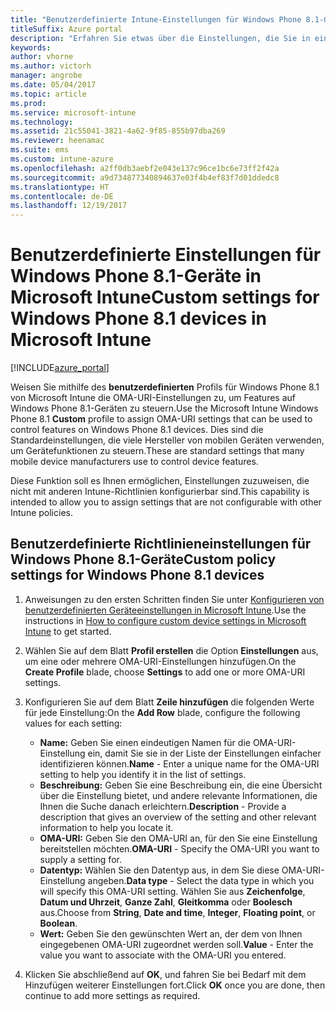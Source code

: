 ```yaml
---
title: "Benutzerdefinierte Intune-Einstellungen für Windows Phone 8.1-Geräte"
titleSuffix: Azure portal
description: "Erfahren Sie etwas über die Einstellungen, die Sie in einem benutzerdefinierten Windows Phone 8.1-Profil verwenden können.\""
keywords: 
author: vhorne
ms.author: victorh
manager: angrobe
ms.date: 05/04/2017
ms.topic: article
ms.prod: 
ms.service: microsoft-intune
ms.technology: 
ms.assetid: 21c55041-3821-4a62-9f85-855b97dba269
ms.reviewer: heenamac
ms.suite: ems
ms.custom: intune-azure
ms.openlocfilehash: a2ff0db3aebf2e043e137c96ce1bc6e73ff2f42a
ms.sourcegitcommit: a9d734877340894637e03f4b4ef83f7d01ddedc8
ms.translationtype: HT
ms.contentlocale: de-DE
ms.lasthandoff: 12/19/2017
---
```

# <a name="custom-settings-for-windows-phone-81-devices-in-microsoft-intune"></a><span data-ttu-id="5b459-103">Benutzerdefinierte Einstellungen für Windows Phone 8.1-Geräte in Microsoft Intune</span><span class="sxs-lookup"><span data-stu-id="5b459-103">Custom settings for Windows Phone 8.1 devices in Microsoft Intune</span></span>

[!INCLUDE[azure_portal](./includes/azure_portal.md)]

<span data-ttu-id="5b459-104">Weisen Sie mithilfe des **benutzerdefinierten** Profils für Windows Phone 8.1 von Microsoft Intune die OMA-URI-Einstellungen zu, um Features auf Windows Phone 8.1-Geräten zu steuern.</span><span class="sxs-lookup"><span data-stu-id="5b459-104">Use the Microsoft Intune Windows Phone 8.1 **Custom** profile to assign OMA-URI settings that can be used to control features on Windows Phone 8.1 devices.</span></span> <span data-ttu-id="5b459-105">Dies sind die Standardeinstellungen, die viele Hersteller von mobilen Geräten verwenden, um Gerätefunktionen zu steuern.</span><span class="sxs-lookup"><span data-stu-id="5b459-105">These are standard settings that many mobile device manufacturers use to control device features.</span></span>

<span data-ttu-id="5b459-106">Diese Funktion soll es Ihnen ermöglichen, Einstellungen zuzuweisen, die nicht mit anderen Intune-Richtlinien konfigurierbar sind.</span><span class="sxs-lookup"><span data-stu-id="5b459-106">This capability is intended to allow you to assign settings that are not configurable with other Intune policies.</span></span>

## <a name="custom-policy-settings-for-windows-phone-81-devices"></a><span data-ttu-id="5b459-107">Benutzerdefinierte Richtlinieneinstellungen für Windows Phone 8.1-Geräte</span><span class="sxs-lookup"><span data-stu-id="5b459-107">Custom policy settings for Windows Phone 8.1 devices</span></span>

1. <span data-ttu-id="5b459-108">Anweisungen zu den ersten Schritten finden Sie unter [Konfigurieren von benutzerdefinierten Geräteeinstellungen in Microsoft Intune](custom-settings-configure.md).</span><span class="sxs-lookup"><span data-stu-id="5b459-108">Use the instructions in [How to configure custom device settings in Microsoft Intune](custom-settings-configure.md) to get started.</span></span>
2. <span data-ttu-id="5b459-109">Wählen Sie auf dem Blatt **Profil erstellen** die Option **Einstellungen** aus, um eine oder mehrere OMA-URI-Einstellungen hinzufügen.</span><span class="sxs-lookup"><span data-stu-id="5b459-109">On the **Create Profile** blade, choose **Settings** to add one or more OMA-URI settings.</span></span>
3. <span data-ttu-id="5b459-110">Konfigurieren Sie auf dem Blatt **Zeile hinzufügen** die folgenden Werte für jede Einstellung:</span><span class="sxs-lookup"><span data-stu-id="5b459-110">On the **Add Row** blade, configure the following values for each setting:</span></span>
    - <span data-ttu-id="5b459-111">**Name:** Geben Sie einen eindeutigen Namen für die OMA-URI-Einstellung ein, damit Sie sie in der Liste der Einstellungen einfacher identifizieren können.</span><span class="sxs-lookup"><span data-stu-id="5b459-111">**Name** - Enter a unique name for the OMA-URI setting to help you identify it in the list of settings.</span></span>
    - <span data-ttu-id="5b459-112">**Beschreibung:** Geben Sie eine Beschreibung ein, die eine Übersicht über die Einstellung bietet, und andere relevante Informationen, die Ihnen die Suche danach erleichtern.</span><span class="sxs-lookup"><span data-stu-id="5b459-112">**Description** - Provide a description that gives an overview of the setting and other relevant information to help you locate it.</span></span>
    - <span data-ttu-id="5b459-113">**OMA-URI:** Geben Sie den OMA-URI an, für den Sie eine Einstellung bereitstellen möchten.</span><span class="sxs-lookup"><span data-stu-id="5b459-113">**OMA-URI** - Specify the OMA-URI you want to supply a setting for.</span></span>
    - <span data-ttu-id="5b459-114">**Datentyp:** Wählen Sie den Datentyp aus, in dem Sie diese OMA-URI-Einstellung angeben.</span><span class="sxs-lookup"><span data-stu-id="5b459-114">**Data type** - Select the data type in which you will specify this OMA-URI setting.</span></span> <span data-ttu-id="5b459-115">Wählen Sie aus **Zeichenfolge**, **Datum und Uhrzeit**, **Ganze Zahl**, **Gleitkomma** oder **Boolesch** aus.</span><span class="sxs-lookup"><span data-stu-id="5b459-115">Choose from **String**, **Date and time**, **Integer**, **Floating point**, or **Boolean**.</span></span>
    - <span data-ttu-id="5b459-116">**Wert:** Geben Sie den gewünschten Wert an, der dem von Ihnen eingegebenen OMA-URI zugeordnet werden soll.</span><span class="sxs-lookup"><span data-stu-id="5b459-116">**Value** - Enter the value you want to associate with the OMA-URI you entered.</span></span>

4. <span data-ttu-id="5b459-117">Klicken Sie abschließend auf **OK**, und fahren Sie bei Bedarf mit dem Hinzufügen weiterer Einstellungen fort.</span><span class="sxs-lookup"><span data-stu-id="5b459-117">Click **OK** once you are done, then continue to add more settings as required.</span></span>
